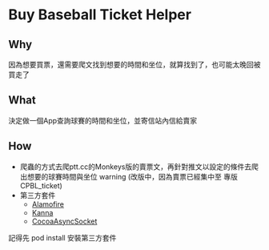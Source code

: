 # Buy Baseball Ticket Helper
## Why
因為想要買票，還需要爬文找到想要的時間和坐位，就算找到了，也可能太晚回被買走了

## What
決定做一個App查詢球賽的時間和坐位，並寄信站內信給賣家

## How
* 爬蟲的方式去爬ptt.cc的Monkeys版的賣票文，再針對推文以設定的條件去爬出想要的球賽時間與坐位
  warning (改版中，因為賣票已經集中至 專版CPBL_ticket)
* 第三方套件
    - [Alamofire](https://github.com/Alamofire/Alamofire)
    - [Kanna](https://github.com/tid-kijyun/Kanna)
    - [CocoaAsyncSocket](https://github.com/robbiehanson/CocoaAsyncSocket)
    
記得先 pod install 安裝第三方套件
